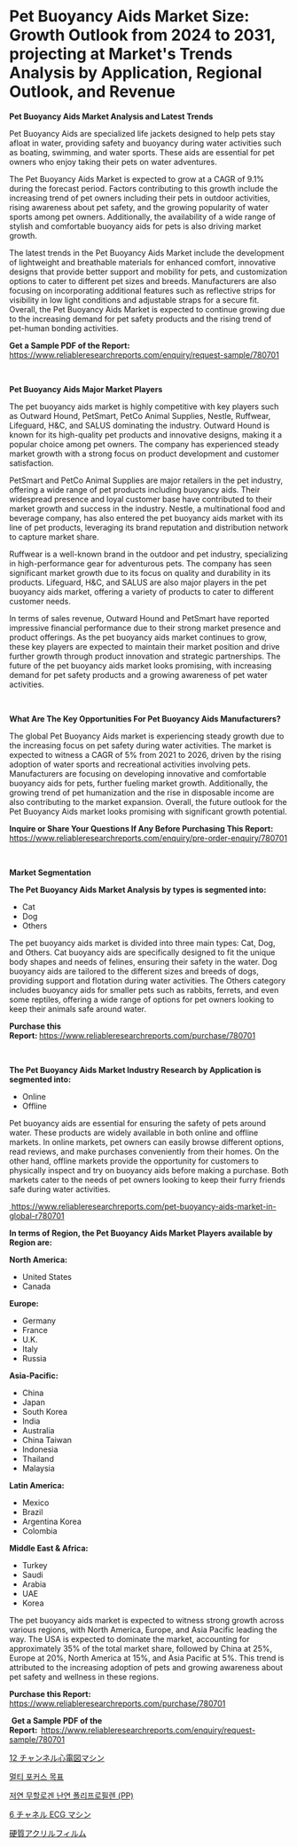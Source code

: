 <p><h1>Pet Buoyancy Aids Market Size: Growth Outlook from 2024 to 2031, projecting at Market's Trends Analysis by Application, Regional Outlook, and Revenue</h1></p><p><strong>Pet Buoyancy Aids Market Analysis and Latest Trends</strong></p>
<p><p>Pet Buoyancy Aids are specialized life jackets designed to help pets stay afloat in water, providing safety and buoyancy during water activities such as boating, swimming, and water sports. These aids are essential for pet owners who enjoy taking their pets on water adventures.</p><p>The Pet Buoyancy Aids Market is expected to grow at a CAGR of 9.1% during the forecast period. Factors contributing to this growth include the increasing trend of pet owners including their pets in outdoor activities, rising awareness about pet safety, and the growing popularity of water sports among pet owners. Additionally, the availability of a wide range of stylish and comfortable buoyancy aids for pets is also driving market growth.</p><p>The latest trends in the Pet Buoyancy Aids Market include the development of lightweight and breathable materials for enhanced comfort, innovative designs that provide better support and mobility for pets, and customization options to cater to different pet sizes and breeds. Manufacturers are also focusing on incorporating additional features such as reflective strips for visibility in low light conditions and adjustable straps for a secure fit. Overall, the Pet Buoyancy Aids Market is expected to continue growing due to the increasing demand for pet safety products and the rising trend of pet-human bonding activities.</p></p>
<p><strong>Get a Sample PDF of the Report:&nbsp;</strong> <a href="https://www.reliableresearchreports.com/enquiry/request-sample/780701">https://www.reliableresearchreports.com/enquiry/request-sample/780701</a></p>
<p>&nbsp;</p>
<p><strong>Pet Buoyancy Aids Major Market Players</strong></p>
<p><p>The pet buoyancy aids market is highly competitive with key players such as Outward Hound, PetSmart, PetCo Animal Supplies, Nestle, Ruffwear, Lifeguard, H&C, and SALUS dominating the industry. Outward Hound is known for its high-quality pet products and innovative designs, making it a popular choice among pet owners. The company has experienced steady market growth with a strong focus on product development and customer satisfaction. </p><p>PetSmart and PetCo Animal Supplies are major retailers in the pet industry, offering a wide range of pet products including buoyancy aids. Their widespread presence and loyal customer base have contributed to their market growth and success in the industry. Nestle, a multinational food and beverage company, has also entered the pet buoyancy aids market with its line of pet products, leveraging its brand reputation and distribution network to capture market share.</p><p>Ruffwear is a well-known brand in the outdoor and pet industry, specializing in high-performance gear for adventurous pets. The company has seen significant market growth due to its focus on quality and durability in its products. Lifeguard, H&C, and SALUS are also major players in the pet buoyancy aids market, offering a variety of products to cater to different customer needs.</p><p>In terms of sales revenue, Outward Hound and PetSmart have reported impressive financial performance due to their strong market presence and product offerings. As the pet buoyancy aids market continues to grow, these key players are expected to maintain their market position and drive further growth through product innovation and strategic partnerships. The future of the pet buoyancy aids market looks promising, with increasing demand for pet safety products and a growing awareness of pet water activities.</p></p>
<p>&nbsp;</p>
<p><strong>What Are The Key Opportunities For Pet Buoyancy Aids Manufacturers?</strong></p>
<p><p>The global Pet Buoyancy Aids market is experiencing steady growth due to the increasing focus on pet safety during water activities. The market is expected to witness a CAGR of 5% from 2021 to 2026, driven by the rising adoption of water sports and recreational activities involving pets. Manufacturers are focusing on developing innovative and comfortable buoyancy aids for pets, further fueling market growth. Additionally, the growing trend of pet humanization and the rise in disposable income are also contributing to the market expansion. Overall, the future outlook for the Pet Buoyancy Aids market looks promising with significant growth potential.</p></p>
<p><strong>Inquire or Share Your Questions If Any Before Purchasing This Report:</strong> <a href="https://www.reliableresearchreports.com/enquiry/pre-order-enquiry/780701">https://www.reliableresearchreports.com/enquiry/pre-order-enquiry/780701</a></p>
<p>&nbsp;</p>
<p><strong>Market Segmentation</strong></p>
<p><strong>The Pet Buoyancy Aids Market Analysis by types is segmented into:</strong></p>
<p><ul><li>Cat</li><li>Dog</li><li>Others</li></ul></p>
<p><p>The pet buoyancy aids market is divided into three main types: Cat, Dog, and Others. Cat buoyancy aids are specifically designed to fit the unique body shapes and needs of felines, ensuring their safety in the water. Dog buoyancy aids are tailored to the different sizes and breeds of dogs, providing support and flotation during water activities. The Others category includes buoyancy aids for smaller pets such as rabbits, ferrets, and even some reptiles, offering a wide range of options for pet owners looking to keep their animals safe around water.</p></p>
<p><strong>Purchase this Report:&nbsp;</strong><a href="https://www.reliableresearchreports.com/purchase/780701">https://www.reliableresearchreports.com/purchase/780701</a></p>
<p>&nbsp;</p>
<p><strong>The Pet Buoyancy Aids Market Industry Research by Application is segmented into:</strong></p>
<p><ul><li>Online</li><li>Offline</li></ul></p>
<p><p>Pet buoyancy aids are essential for ensuring the safety of pets around water. These products are widely available in both online and offline markets. In online markets, pet owners can easily browse different options, read reviews, and make purchases conveniently from their homes. On the other hand, offline markets provide the opportunity for customers to physically inspect and try on buoyancy aids before making a purchase. Both markets cater to the needs of pet owners looking to keep their furry friends safe during water activities.</p></p>
<p><a href="https://www.reliableresearchreports.com/pet-buoyancy-aids-market-in-global-r780701">&nbsp;https://www.reliableresearchreports.com/pet-buoyancy-aids-market-in-global-r780701</a></p>
<p><strong>In terms of Region, the Pet Buoyancy Aids Market Players available by Region are:</strong></p>
<p>
    <p> <strong> North America: </strong>
        <ul>
            <li>United States</li>
            <li>Canada</li>
        </ul>
        </p> 
    <p> <strong> Europe: </strong>
        <ul>
            <li>Germany</li>
            <li>France</li>
            <li>U.K.</li>
            <li>Italy</li>
            <li>Russia</li>
        </ul>
        </p> 
    <p> <strong> Asia-Pacific: </strong>
        <ul>
            <li>China</li>
            <li>Japan</li>
            <li>South Korea</li>
            <li>India</li>
            <li>Australia</li>
            <li>China Taiwan</li>
            <li>Indonesia</li>
            <li>Thailand</li>
            <li>Malaysia</li>
        </ul>
        </p> 
    <p> <strong> Latin America: </strong>
        <ul>
            <li>Mexico</li>
            <li>Brazil</li>
            <li>Argentina Korea</li>
            <li>Colombia</li>
        </ul>
        </p> 
    <p> <strong> Middle East & Africa: </strong>
        <ul>
            <li>Turkey</li>
            <li>Saudi</li>
            <li>Arabia</li>
            <li>UAE</li>
            <li>Korea</li>
        </ul>
    </p>
    </p>
<p><p>The pet buoyancy aids market is expected to witness strong growth across various regions, with North America, Europe, and Asia Pacific leading the way. The USA is expected to dominate the market, accounting for approximately 35% of the total market share, followed by China at 25%, Europe at 20%, North America at 15%, and Asia Pacific at 5%. This trend is attributed to the increasing adoption of pets and growing awareness about pet safety and wellness in these regions.</p></p>
<p><strong>Purchase this Report: </strong><a href="https://www.reliableresearchreports.com/purchase/780701">https://www.reliableresearchreports.com/purchase/780701</a></p>
<p>&nbsp;<strong>Get a Sample PDF of the Report:&nbsp;&nbsp;</strong><a href="https://www.reliableresearchreports.com/enquiry/request-sample/780701">https://www.reliableresearchreports.com/enquiry/request-sample/780701</a></p>
<p><strong></strong></p>
<p><p><a href="https://github.com/RodHoppe07/Market-Research-Report-List-2/blob/main/1788789110457.md">12 チャンネル心電図マシン</a></p><p><a href="https://medium.com/@witoldadamczyk1904/%EB%8B%A4%EC%A4%91-%EC%A4%91%EC%A0%90-%EB%8C%80%EC%83%81-%EC%8B%9C%EC%9E%A5-%EC%8B%9C%EC%9E%A5-cagr-%EC%8B%9C%EC%9E%A5-%ED%8A%B8%EB%A0%8C%EB%93%9C-%EB%B0%8F-%EC%84%B1%EC%9E%A5-%EC%A0%84%EB%9E%B5%EC%97%90-%EB%8C%80%ED%95%9C-%ED%86%B5%EC%B0%B0%EB%A0%A5-8c07e8e80380">멀티 포커스 목표</a></p><p><a href="https://github.com/shade463/Market-Research-Report-List-1/blob/main/4509126105205.md">저연 무할로겐 난연 폴리프로필렌 (PP)</a></p><p><a href="https://github.com/reliezer65/Market-Research-Report-List-1/blob/main/6684999110458.md">6 チャネル ECG マシン</a></p><p><a href="https://medium.com/@lewisbechtelar1964/2024%E5%B9%B4%E3%81%8B%E3%82%892031%E5%B9%B4%E3%81%BE%E3%81%A7%E3%81%AE%E6%9C%9F%E9%96%93%E3%81%AB%E4%BA%88%E6%B8%AC%E3%81%95%E3%82%8C%E3%82%8B%E3%83%8F%E3%83%BC%E3%83%89%E3%82%A2%E3%82%AF%E3%83%AA%E3%83%AB%E3%83%95%E3%82%A3%E3%83%AB%E3%83%A0%E5%B8%82%E5%A0%B4%E3%81%AE%E5%88%86%E6%9E%90%E3%81%A8%E8%A6%8F%E6%A8%A1-08328c9f7dd3">硬質アクリルフィルム</a></p></p>
